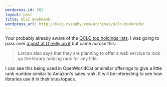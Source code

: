 ```yaml
--- 
wordpress_id: 202
layout: post
title: OCLC BookRank
wordpress_url: http://blog.ryaneby.com/archives/oclc-bookrank/
---
```

Your probably already aware of the <a href="http://www.oclc.org/research/top1000/complete.htm">OCLC top holdings lists</a>. I was going to pass over <a href="http://radar.oreilly.com/archives/2006/03/top_1000_books_in_libary_colle.html">a post at O'reilly on it</a> but came across this:

<blockquote>Lorcan also says that they are planning to offer a web service to look up the library holding rank for any title.</blockquote>

I can see this being used in OpenWorldCat or similar offerings to give a little rank number similar to Amazon's sales rank. It will be interesting to see how libraries use it in their sites/opacs.

